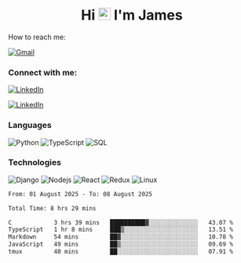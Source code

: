 <h1 align="center">
Hi <img src="https://media.giphy.com/media/hvRJCLFzcasrR4ia7z/giphy.gif" width="25px"> I'm James
</h1>

How to reach me:

<a href="mailto:NjihiaKiongo@gmail.com">

![Gmail](https://img.shields.io/badge/%20NjihiaKiongo@gmail.com%20-000?style=for-the-badge&logo=Gmail)

</a>

<h3 align="left">Connect with me:</h3>
<a href="https://www.linkedin.com/in/jameskiongo/">
  
![LinkedIn](https://img.shields.io/badge/%20LinkedIn%20-000?style=for-the-badge&logo=LinkedIn)
  
</a>

<a href="https://kiongo.vercel.app/" target="_blank">
  
![LinkedIn](https://img.shields.io/badge/%20Portfolio%20-000?style=for-the-badge&logo=LinkedIn)

</a>




### Languages

![Python](https://img.shields.io/badge/%20Python%20-000?style=for-the-badge&logo=Python)
![TypeScript](https://img.shields.io/badge/%20TypeScript%20-000?style=for-the-badge&logo=TypeScript)
![SQL](https://img.shields.io/badge/%20SQL%20-000?style=for-the-badge&logo=MySQL)



### Technologies

![Django](https://img.shields.io/badge/%20Django%20-000?style=for-the-badge&logo=Django)
![Nodejs](https://img.shields.io/badge/%20Node.js%20-000?style=for-the-badge&logo=Node.js)
![React](https://img.shields.io/badge/%20React%20-000?style=for-the-badge&logo=React)
![Redux](https://img.shields.io/badge/%20Redux%20-000?style=for-the-badge&logo=Redux)
![Linux](https://img.shields.io/badge/%20Linux%20-000?style=for-the-badge&logo=Linux)

<!--START_SECTION:waka-->

```txt
From: 01 August 2025 - To: 08 August 2025

Total Time: 8 hrs 29 mins

C            3 hrs 39 mins   ██████████▓░░░░░░░░░░░░░░   43.07 %
TypeScript   1 hr 8 mins     ███▒░░░░░░░░░░░░░░░░░░░░░   13.51 %
Markdown     54 mins         ██▓░░░░░░░░░░░░░░░░░░░░░░   10.78 %
JavaScript   49 mins         ██▒░░░░░░░░░░░░░░░░░░░░░░   09.69 %
tmux         40 mins         ██░░░░░░░░░░░░░░░░░░░░░░░   07.91 %
```

<!--END_SECTION:waka-->






